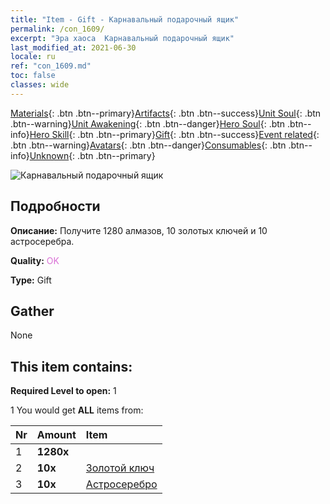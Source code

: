 ```yaml
---
title: "Item - Gift - Карнавальный подарочный ящик"
permalink: /con_1609/
excerpt: "Эра хаоса  Карнавальный подарочный ящик"
last_modified_at: 2021-06-30
locale: ru
ref: "con_1609.md"
toc: false
classes: wide
---
```

 [Materials](/ItemsRU/){: .btn .btn--primary}[Artifacts](/ItemsRU/Artifacts/){: .btn .btn--success}[Unit Soul](/ItemsRU/UnitSoul/){: .btn .btn--warning}[Unit Awakening](/ItemsRU/UnitAwakening/){: .btn .btn--danger}[Hero Soul](/ItemsRU/HeroSoul/){: .btn .btn--info}[Hero Skill](/ItemsRU/HeroSkill/){: .btn .btn--primary}[Gift](/ItemsRU/Gift/){: .btn .btn--success}[Event related](/ItemsRU/Events/){: .btn .btn--warning}[Avatars](/ItemsRU/Avatars/){: .btn .btn--danger}[Consumables](/ItemsRU/Consumables/){: .btn .btn--info}[Unknown](/ItemsRU/Unknown/){: .btn .btn--primary}

 ![Карнавальный подарочный ящик](/images/t/i_907225.png)

## Подробности
 **Описание:** Получите 1280 алмазов, 10 золотых ключей и 10 астросеребра.

 **Quality:** <span style="color: #DA70D6">OK</span>

 **Type:** Gift

## Gather

  None

## This item contains:

 **Required Level to open:** 1

 1 You would get **ALL** items  from:

  | Nr | Amount |     Item    |
  |:---|:-------|:------------|
  | 1 |  **1280x** | <i class="fas fa-gem"/> |  | 
  | 2 |  **10x** | [Золотой ключ](/ItemsRU/con_783/) |  | 
  | 3 |  **10x** | [Астросеребро](/ItemsRU/con_969/) |  | 

